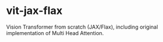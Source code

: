 # vit-jax-flax

Vision Transformer from scratch (JAX/Flax), including original implementation of Multi Head Attention.
